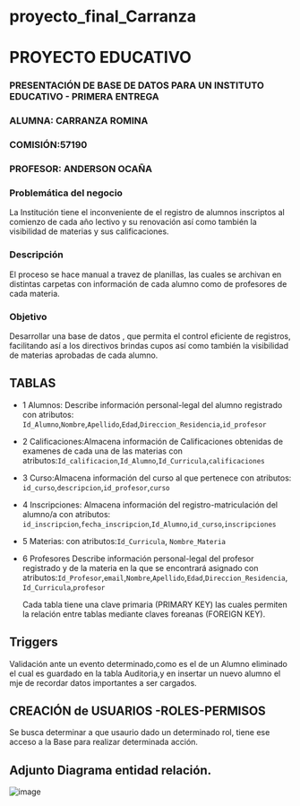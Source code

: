 # proyecto_final_Carranza

# PROYECTO EDUCATIVO

### PRESENTACIÓN DE BASE DE DATOS PARA UN INSTITUTO EDUCATIVO - PRIMERA ENTREGA

### ALUMNA: CARRANZA ROMINA

### COMISIÓN:57190

### PROFESOR: ANDERSON OCAÑA


### Problemática del negocio

La Institución tiene el inconveniente de el registro de alumnos inscriptos al comienzo de cada año lectivo y su renovación así como también la visibilidad de materias y sus calificaciones.
### Descripción 
El proceso se hace manual a travez de planillas, las cuales se archivan en distintas carpetas con información de cada alumno como de profesores de cada materia.
### Objetivo
Desarrollar una base de datos , que permita el control eficiente de registros, facilitando así a los directivos brindas cupos así como también la visibilidad de materias aprobadas de cada alumno.





## TABLAS

- 1 Alumnos: Describe información personal-legal  del alumno registrado con atributos:
`Id_Alumno`,`Nombre`,`Apellido`,`Edad`,`Direccion_Residencia`,`id_profesor`

- 2 Calificaciones:Almacena información de Calificaciones obtenidas de examenes de cada una de las materias con atributos:`Id_calificacion`,`Id_Alumno`,`Id_Curricula`,`calificaciones`

- 3 Curso:Almacena información del curso al que pertenece con atributos:
`id_curso`,`descripcion`,`id_profesor`,`curso`

- 4 Inscripciones: Almacena información del registro-matriculación del  alumno/a con atributos: `id_inscripcion`,`fecha_inscripcion`,`Id_Alumno`,`id_curso`,`inscripciones`
- 5 Materias: con atributos:`Id_Curricula`, `Nombre_Materia`

- 6 Profesores Describe información personal-legal  del profesor registrado y de la materia en la que se encontrará asignado con atributos:`Id_Profesor`,`email`,`Nombre`,`Apellido`,`Edad`,`Direccion_Residencia`,`Id_Curricula`,`profesor`
  
  Cada tabla tiene una clave primaria (PRIMARY KEY) las cuales permiten la relación entre tablas mediante claves foreanas (FOREIGN KEY).
## Triggers
Validación ante un evento determinado,como es el de un Alumno eliminado el cual es guardado en la tabla Auditoria,y en insertar un nuevo alumno el mje de 
recordar datos importantes a ser cargados.

## CREACIÓN de USUARIOS -ROLES-PERMISOS
Se busca determinar a que usaurio dado un determinado rol, tiene ese acceso a la Base para realizar determinada acción.

  ## Adjunto Diagrama entidad relación.

  ![image](https://github.com/user-attachments/assets/39bf86e3-aa1c-4938-8c59-e9b0a1bd815b)

  
